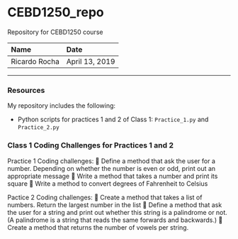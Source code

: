 # CEBD1250_repo
Repository for CEBD1250 course

| Name | Date |
|:-------|:---------------|
|Ricardo Rocha| April 13, 2019|

-----

### Resources
My repository includes the following:

- Python scripts for practices 1 and 2 of Class 1: `Practice_1.py` and `Practice_2.py`

### Class 1 Coding Challenges for Practices 1 and 2

Practice 1
Coding challenges:
 Define a method that ask the user for a number.
  Depending on whether the number is even or odd, print out an appropriate message
 Write a method that takes a number and print its square
 Write a method to convert degrees of Fahrenheit to Celsius

Pactice 2
Coding challenges:
 Create a method that takes a list of numbers. Return the largest number in the list
 Define a method that ask the user for a string and print out whether this string is a palindrome or not. (A palindrome is a string that reads the same forwards and backwards.)
 Create a method that returns the number of vowels per string.
